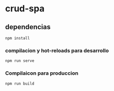 # crud-spa

## dependencias
```
npm install
```

### compilacion y hot-reloads para desarrollo
```
npm run serve
```

### Compilaicon para produccion
```
npm run build
```

